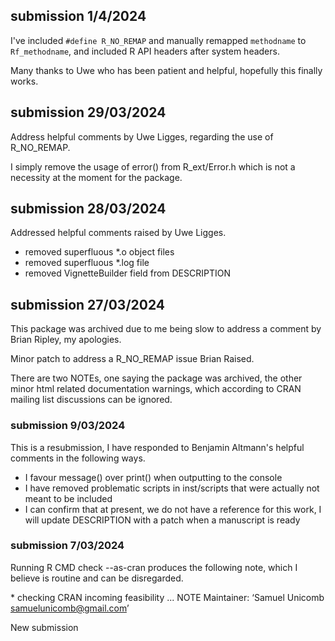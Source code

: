 ## submission 1/4/2024

I've included `#define R_NO_REMAP` and manually remapped `methodname` to `Rf_methodname`, and included R API headers after system headers.

Many thanks to Uwe who has been patient and helpful, hopefully this finally works.

## submission 29/03/2024

Address helpful comments by Uwe Ligges, regarding the use of R_NO_REMAP.

I simply remove the usage of error() from R_ext/Error.h which is not a necessity at the moment for the package.

## submission 28/03/2024

Addressed helpful comments raised by Uwe Ligges.

* removed superfluous \*.o object files
* removed superfluous \*.log file
* removed VignetteBuilder field from DESCRIPTION

## submission 27/03/2024

This package was archived due to me being slow to address a comment by Brian Ripley, my apologies.

Minor patch to address a R_NO_REMAP issue Brian Raised.

There are two NOTEs, one saying the package was archived, the other minor html related documentation warnings, which according to CRAN mailing list discussions can be ignored.

### submission 9/03/2024

This is a resubmission, I have responded to Benjamin Altmann's helpful comments in the following ways.

* I favour message() over print() when outputting to the console
* I have removed problematic scripts in inst/scripts that were actually not meant to be included
* I can confirm that at present, we do not have a reference for this work, I will update DESCRIPTION with a patch when a manuscript is ready

### submission 7/03/2024

Running R CMD check --as-cran produces the following note, which I believe is routine and can be disregarded.

\* checking CRAN incoming feasibility ... NOTE
Maintainer: ‘Samuel Unicomb <samuelunicomb@gmail.com>’ 

New submission
